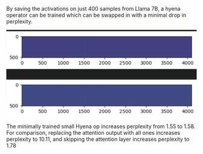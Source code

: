 By saving the activations on just 400 samples from Llama 7B, a hyena operator can be trained which can be swapped in with a minimal drop in perplexity.

![comparison of the attention outputs from the original and hyena op](attention.png)


The minimally trained small Hyena op increases perplexity from 1.55 to 1.58. For comparison, replacing the attention output with all ones increases perplexity to 10.11, and skipping the attention layer increases perplexity to 1.78
